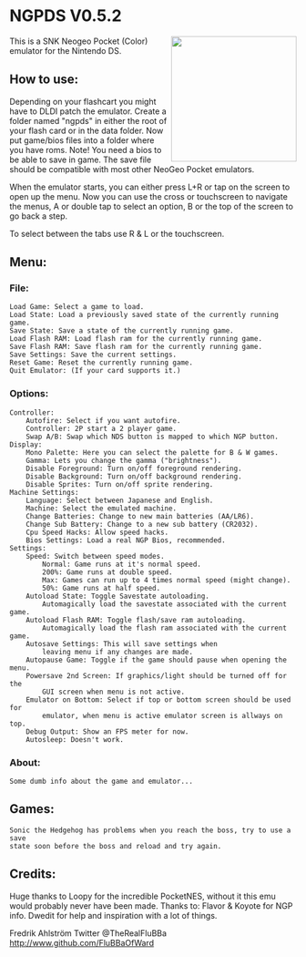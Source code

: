 # NGPDS V0.5.2

<img align="right" width="220" src="./logo.png" />

This is a SNK Neogeo Pocket (Color) emulator for the Nintendo DS.

## How to use:

Depending on your flashcart you might have to DLDI patch the emulator.
Create a folder named "ngpds" in either the root of your flash card or in the
data folder. Now put game/bios files into a folder where you have roms.
Note! You need a bios to be able to save in game.
The save file should be compatible with most other NeoGeo Pocket emulators.

When the emulator starts, you can either press L+R or tap on the screen to open
up the menu.
Now you can use the cross or touchscreen to navigate the menus, A or double tap
to select an option, B or the top of the screen to go back a step.

To select between the tabs use R & L or the touchscreen.

## Menu:

### File:
	Load Game: Select a game to load.
	Load State: Load a previously saved state of the currently running game.
	Save State: Save a state of the currently running game.
	Load Flash RAM: Load flash ram for the currently running game.
	Save Flash RAM: Save flash ram for the currently running game.
	Save Settings: Save the current settings.
	Reset Game: Reset the currently running game.
	Quit Emulator: (If your card supports it.)

### Options:
	Controller:
		Autofire: Select if you want autofire.
		Controller: 2P start a 2 player game.
		Swap A/B: Swap which NDS button is mapped to which NGP button.
	Display:
		Mono Palette: Here you can select the palette for B & W games.
		Gamma: Lets you change the gamma ("brightness").
		Disable Foreground: Turn on/off foreground rendering.
		Disable Background: Turn on/off background rendering.
		Disable Sprites: Turn on/off sprite rendering.
	Machine Settings:
		Language: Select between Japanese and English.
		Machine: Select the emulated machine.
		Change Batteries: Change to new main batteries (AA/LR6).
		Change Sub Battery: Change to a new sub battery (CR2032).
		Cpu Speed Hacks: Allow speed hacks.
		Bios Settings: Load a real NGP Bios, recommended.
	Settings:
		Speed: Switch between speed modes.
			Normal: Game runs at it's normal speed.
			200%: Game runs at double speed.
			Max: Games can run up to 4 times normal speed (might change).
			50%: Game runs at half speed.
		Autoload State: Toggle Savestate autoloading.
			Automagically load the savestate associated with the current game.
		Autoload Flash RAM: Toggle flash/save ram autoloading.
			Automagically load the flash ram associated with the current game.
		Autosave Settings: This will save settings when
			leaving menu if any changes are made.
		Autopause Game: Toggle if the game should pause when opening the menu.
		Powersave 2nd Screen: If graphics/light should be turned off for the
			GUI screen when menu is not active.
		Emulator on Bottom: Select if top or bottom screen should be used for
			emulator, when menu is active emulator screen is allways on top.
		Debug Output: Show an FPS meter for now.
		Autosleep: Doesn't work.

### About:
	Some dumb info about the game and emulator...

## Games:
	Sonic the Hedgehog has problems when you reach the boss, try to use a save
	state soon before the boss and reload and try again.

## Credits:

Huge thanks to Loopy for the incredible PocketNES, without it this emu would
probably never have been made.
Thanks to:
Flavor & Koyote for NGP info.
Dwedit for help and inspiration with a lot of things.


Fredrik Ahlström
Twitter @TheRealFluBBa
http://www.github.com/FluBBaOfWard

